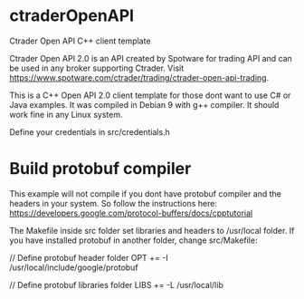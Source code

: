 # ctraderOpenAPI
Ctrader Open API C++ client template

Ctrader Open API 2.0 is an API created by Spotware for trading API and can be used in any broker supporting Ctrader.
Visit https://www.spotware.com/ctrader/trading/ctrader-open-api-trading. 

This is a C++ Open API 2.0 client template for those dont want to use C# or Java examples.
It was compiled in Debian 9 with g++ compiler. It should work fine in any Linux system.

Define your credentials in src/credentials.h

# Build protobuf compiler
This example will not compile if you dont have protobuf compiler and the headers in your system. 
So follow the instructions here: https://developers.google.com/protocol-buffers/docs/cpptutorial

The Makefile inside src folder set libraries and headers to /usr/local folder. If you have installed protobuf
in another folder, change src/Makefile:

// Define protobuf header folder
OPT += -I /usr/local/include/google/protobuf

// Define protobuf libraries folder
LIBS += -L /usr/local/lib
